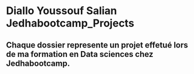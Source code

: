 # Diallo Youssouf Salian  Jedhabootcamp_Projects
## Chaque dossier represente un projet effetué lors de ma formation en Data sciences chez Jedhabootcamp.
